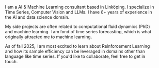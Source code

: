 I am a AI & Machine Learning consultant based in Linköping. I specialize in Time Series, Computer Vision and LLMs. I have 6+ years of experience in the AI and data science domain. 

My side projects are often related to computational fluid dynamics (PhD) and machine learning. I am fond of time series forecasting, which is what originally attracted me to machine learning. 

As of fall 2025, I am most excited to learn about Reinforcement Learning and how its sample efficiency can be leveraged in domains other than language like time series. If you'd like to collaborate, feel free to get in touch.

<!--
**fnauman/fnauman** is a ✨ _special_ ✨ repository because its `README.md` (this file) appears on your GitHub profile.

Here are some ideas to get you started:

- 🔭 I’m currently working on ...
- 🌱 I’m currently learning ...
- 👯 I’m looking to collaborate on ...
- 🤔 I’m looking for help with ...
- 💬 Ask me about ...
- 📫 How to reach me: ...
- 😄 Pronouns: ...
- ⚡ Fun fact: ...
-->
